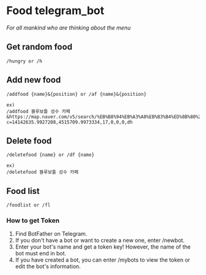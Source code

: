 # Food telegram_bot

_For all mankind who are thinking about the menu_

## Get random food
```
/hungry or /h
```

## Add new food
```
/addfood {name}&{position} or /af {name}&{position}

ex)
/addfood 블루보틀 성수 카페&https://map.naver.com/v5/search/%EB%B8%94%EB%A3%A8%EB%B3%B4%ED%8B%80%20%EC%84%B1%EC%88%98%20%EC%B9%B4%ED%8E%98/place/1725895520?c=14142635.9927208,4515709.9973334,17,0,0,0,dh
```

## Delete food
```
/deletefood {name} or /df {name}

ex)
/deletefood 블루보틀 성수 카페
```

## Food list
```
/foodlist or /fl
```

### How to get Token
1. Find BotFather on Telegram.
2. If you don't have a bot or want to create a new one, enter /newbot.
3. Enter your bot's name and get a token key! However, the name of the bot must end in bot.
4. If you have created a bot, you can enter /mybots to view the token or edit the bot's information.